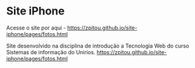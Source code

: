 # Site iPhone

Acesse o site por aqui - https://zpitou.github.io/site-iphone/pages/fotos.html

Site desenvolvido na disciplina de introdução a Tecnologia Web do curso Sistemas de informação do Unirios.
https://zpitou.github.io/site-iphone/pages/fotos.html
